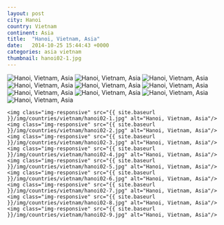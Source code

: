 ```yaml
---
layout: post
city: Hanoi
country: Vietnam
continent: Asia
title:  "Hanoi, Vietnam, Asia"
date:   2014-10-25 15:44:43 +0000
categories: asia vietnam
thumbnail: hanoi02-1.jpg
---
```


<div class="img-container">
	<img class="img-responsive" src="{{ site.baseurl }}/img/countries/vietnam/hanoi01-1.jpg" alt="Hanoi, Vietnam, Asia"/>
	<img class="img-responsive" src="{{ site.baseurl }}/img/countries/vietnam/hanoi01-2.jpg" alt="Hanoi, Vietnam, Asia"/>
	<img class="img-responsive" src="{{ site.baseurl }}/img/countries/vietnam/hanoi01-3.jpg" alt="Hanoi, Vietnam, Asia"/>
	<img class="img-responsive" src="{{ site.baseurl }}/img/countries/vietnam/hanoi01-4.jpg" alt="Hanoi, Vietnam, Asia"/>
	<img class="img-responsive" src="{{ site.baseurl }}/img/countries/vietnam/hanoi01-5.jpg" alt="Hanoi, Vietnam, Asia"/>
	<img class="img-responsive" src="{{ site.baseurl }}/img/countries/vietnam/hanoi01-6.jpg" alt="Hanoi, Vietnam, Asia"/>
	<img class="img-responsive" src="{{ site.baseurl }}/img/countries/vietnam/hanoi01-7.jpg" alt="Hanoi, Vietnam, Asia"/>
	<img class="img-responsive" src="{{ site.baseurl }}/img/countries/vietnam/hanoi01-8.jpg" alt="Hanoi, Vietnam, Asia"/>
	<img class="img-responsive" src="{{ site.baseurl }}/img/countries/vietnam/hanoi01-9.jpg" alt="Hanoi, Vietnam, Asia"/>
	<img class="img-responsive" src="{{ site.baseurl }}/img/countries/vietnam/hanoi01-10.jpg" alt="Hanoi, Vietnam, Asia"/>

	<img class="img-responsive" src="{{ site.baseurl }}/img/countries/vietnam/hanoi02-1.jpg" alt="Hanoi, Vietnam, Asia"/>
	<img class="img-responsive" src="{{ site.baseurl }}/img/countries/vietnam/hanoi02-2.jpg" alt="Hanoi, Vietnam, Asia"/>
	<img class="img-responsive" src="{{ site.baseurl }}/img/countries/vietnam/hanoi02-3.jpg" alt="Hanoi, Vietnam, Asia"/>
	<img class="img-responsive" src="{{ site.baseurl }}/img/countries/vietnam/hanoi02-4.jpg" alt="Hanoi, Vietnam, Asia"/>
	<img class="img-responsive" src="{{ site.baseurl }}/img/countries/vietnam/hanoi02-5.jpg" alt="Hanoi, Vietnam, Asia"/>
	<img class="img-responsive" src="{{ site.baseurl }}/img/countries/vietnam/hanoi02-6.jpg" alt="Hanoi, Vietnam, Asia"/>
	<img class="img-responsive" src="{{ site.baseurl }}/img/countries/vietnam/hanoi02-7.jpg" alt="Hanoi, Vietnam, Asia"/>
	<img class="img-responsive" src="{{ site.baseurl }}/img/countries/vietnam/hanoi02-8.jpg" alt="Hanoi, Vietnam, Asia"/>
	<img class="img-responsive" src="{{ site.baseurl }}/img/countries/vietnam/hanoi02-9.jpg" alt="Hanoi, Vietnam, Asia"/>
</div>
